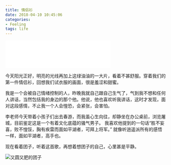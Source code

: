 ```yaml
---
title: 情侣衫
date: 2018-04-10 10:45:06
categories: 
- Feeling
tags: life
---
```


<iframe frameborder="no" border="0" marginwidth="0" marginheight="0" width=330 height=86 src="//music.163.com/outchain/player?type=2&id=233974&auto=0&height=66"></iframe>

今天阳光正好，明亮的光线再加上这绿油油的一大片，看着不甚舒服。穿着我们的第一件情侣衫，回想我们试衣服的画面，很是羞涩和甜蜜。

我是一个会被自己情绪控制的人，昨晚我就自己跟自己生气了，气到我不想和任何人讲话，当然包括我的身边的那个他。他说，他也喜欢听我讲话，这时才发现，面对这段感情，不止我一个人会惶恐，会紧张，会害怕。


李老师今天带着小孩子们出去春游，而我虽心生向往，却静坐在办公桌前，浏览屠城，目前鉴定这是一个有着文化底蕴的骚气男子。
我喜欢他提到的一句话“胜不妄喜，败不惶馁，胸有疾雷而面如平湖者，可拜上将军。” 就像听逍遥派所有的感悟一样，面如平湖者，高手也。

现在看着团子，听着这首歌，再想着想团子的自己，心里甚是平静。

![又圆又肥的团子](http://pic.blackist.top/%E5%9B%A2%E5%AD%90.jpg)



